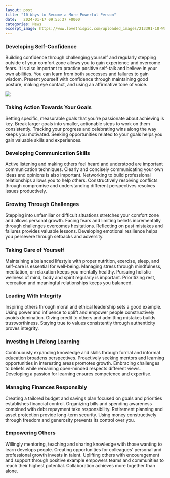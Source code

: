 ```yaml
---
layout: post
title: "10 Ways to Become a More Powerful Person"
date:   2024-01-17 09:55:37 +0000
categories: News
excerpt_image: https://www.lovethispic.com/uploaded_images/213391-10-Ways-To-Become-A-Better-Person.jpg
---
```

### Developing Self-Confidence
Building confidence through challenging yourself and regularly stepping outside of your comfort zone allows you to gain experience and overcome fears. It is also important to practice positive self-talk and believe in your own abilities. You can learn from both successes and failures to gain wisdom. Present yourself with confidence through maintaining good posture, making eye contact, and using an affirmative tone of voice.


![](https://www.lovethispic.com/uploaded_images/213391-10-Ways-To-Become-A-Better-Person.jpg)
### Taking Action Towards Your Goals  
Setting specific, measurable goals that you're passionate about achieving is key. Break larger goals into smaller, actionable steps to work on them consistently. Tracking your progress and celebrating wins along the way keeps you motivated. Seeking opportunities related to your goals helps you gain valuable skills and experiences.

### Developing Communication Skills
Active listening and making others feel heard and understood are important communication techniques. Clearly and concisely communicating your own ideas and opinions is also important. Networking to build professional relationships allows you to help others. Constructively resolving conflicts through compromise and understanding different perspectives resolves issues productively.

### Growing Through Challenges
Stepping into unfamiliar or difficult situations stretches your comfort zone and allows personal growth. Facing fears and limiting beliefs incrementally through challenges overcomes hesitations. Reflecting on past mistakes and failures provides valuable lessons. Developing emotional resilience helps you persevere through setbacks and adversity.  

### Taking Care of Yourself
Maintaining a balanced lifestyle with proper nutrition, exercise, sleep, and self-care is essential for well-being. Managing stress through mindfulness, meditation, or relaxation keeps you mentally healthy. Pursuing holistic wellness of mind, body and spirit regularly is important. Prioritizing rest, recreation and meaningful relationships keeps you balanced.

### Leading With Integrity  
Inspiring others through moral and ethical leadership sets a good example. Using power and influence to uplift and empower people constructively avoids domination. Giving credit to others and admitting mistakes builds trustworthiness. Staying true to values consistently through authenticity proves integrity.

### Investing in Lifelong Learning
Continuously expanding knowledge and skills through formal and informal education broadens perspectives. Proactively seeking mentors and learning opportunities in interesting areas promotes growth. Embracing challenges to beliefs while remaining open-minded respects different views. Developing a passion for learning ensures competence and expertise. 

### Managing Finances Responsibly
Creating a tailored budget and savings plan focused on goals and priorities establishes financial control. Organizing bills and spending awareness combined with debt repayment take responsibility. Retirement planning and asset protection provide long-term security. Using money constructively through freedom and generosity prevents its control over you.

### Empowering Others  
Willingly mentoring, teaching and sharing knowledge with those wanting to learn develops people. Creating opportunities for colleagues' personal and professional growth invests in talent. Uplifting others with encouragement and support through positive example empowers teams and communities to reach their highest potential. Collaboration achieves more together than alone.